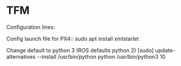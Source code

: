 # TFM
Configuration lines:

Config launch file for PX4::
sudo apt install xmlstarlet

Change default to python 3 (ROS defaults python 2)
[sudo] update-alternatives --install /usr/bin/python python /usr/bin/python3 10
